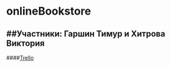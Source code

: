 # onlineBookstore
##Участники: Гаршин Тимур и Хитрова Виктория
-------------------------------------
####[Trello](https://trello.com/b/36HWAmZd/onlinebookstore)
